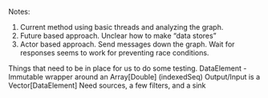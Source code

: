 Notes:

1. Current method using basic threads and analyzing the graph.
2. Future based approach. Unclear how to make “data stores”
3. Actor based approach. Send messages down the graph. Wait for responses seems to work for preventing race conditions.

Things that need to be in place for us to do some testing.
DataElement - Immutable wrapper around an Array[Double] (indexedSeq)
Output/Input is a Vector[DataElement]
Need sources, a few filters, and a sink

